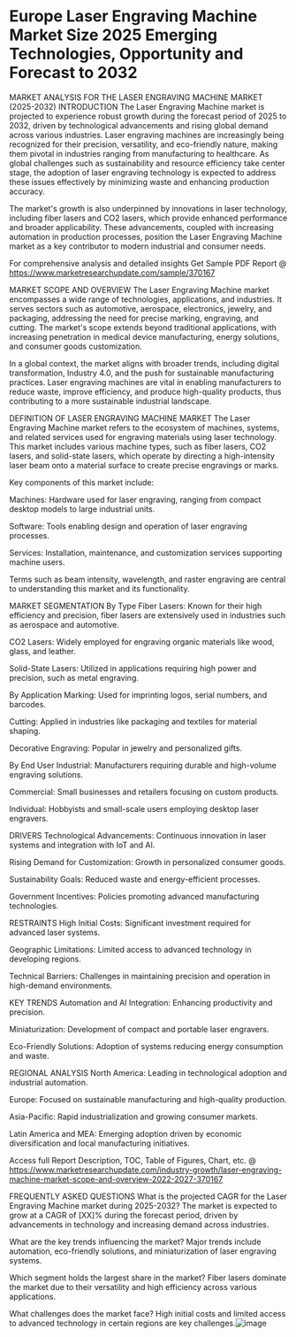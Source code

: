 # Europe Laser Engraving Machine Market Size 2025 Emerging Technologies, Opportunity and Forecast to 2032
MARKET ANALYSIS FOR THE LASER ENGRAVING MACHINE MARKET (2025-2032)
INTRODUCTION
The Laser Engraving Machine market is projected to experience robust growth during the forecast period of 2025 to 2032, driven by technological advancements and rising global demand across various industries. Laser engraving machines are increasingly being recognized for their precision, versatility, and eco-friendly nature, making them pivotal in industries ranging from manufacturing to healthcare. As global challenges such as sustainability and resource efficiency take center stage, the adoption of laser engraving technology is expected to address these issues effectively by minimizing waste and enhancing production accuracy.

The market's growth is also underpinned by innovations in laser technology, including fiber lasers and CO2 lasers, which provide enhanced performance and broader applicability. These advancements, coupled with increasing automation in production processes, position the Laser Engraving Machine market as a key contributor to modern industrial and consumer needs.

For comprehensive analysis and detailed insights Get Sample PDF Report @ https://www.marketresearchupdate.com/sample/370167


MARKET SCOPE AND OVERVIEW
The Laser Engraving Machine market encompasses a wide range of technologies, applications, and industries. It serves sectors such as automotive, aerospace, electronics, jewelry, and packaging, addressing the need for precise marking, engraving, and cutting. The market's scope extends beyond traditional applications, with increasing penetration in medical device manufacturing, energy solutions, and consumer goods customization.

In a global context, the market aligns with broader trends, including digital transformation, Industry 4.0, and the push for sustainable manufacturing practices. Laser engraving machines are vital in enabling manufacturers to reduce waste, improve efficiency, and produce high-quality products, thus contributing to a more sustainable industrial landscape.

DEFINITION OF LASER ENGRAVING MACHINE MARKET
The Laser Engraving Machine market refers to the ecosystem of machines, systems, and related services used for engraving materials using laser technology. This market includes various machine types, such as fiber lasers, CO2 lasers, and solid-state lasers, which operate by directing a high-intensity laser beam onto a material surface to create precise engravings or marks.

Key components of this market include:

Machines: Hardware used for laser engraving, ranging from compact desktop models to large industrial units.

Software: Tools enabling design and operation of laser engraving processes.

Services: Installation, maintenance, and customization services supporting machine users.

Terms such as beam intensity, wavelength, and raster engraving are central to understanding this market and its functionality.

MARKET SEGMENTATION
By Type
Fiber Lasers: Known for their high efficiency and precision, fiber lasers are extensively used in industries such as aerospace and automotive.

CO2 Lasers: Widely employed for engraving organic materials like wood, glass, and leather.

Solid-State Lasers: Utilized in applications requiring high power and precision, such as metal engraving.

By Application
Marking: Used for imprinting logos, serial numbers, and barcodes.

Cutting: Applied in industries like packaging and textiles for material shaping.

Decorative Engraving: Popular in jewelry and personalized gifts.

By End User
Industrial: Manufacturers requiring durable and high-volume engraving solutions.

Commercial: Small businesses and retailers focusing on custom products.

Individual: Hobbyists and small-scale users employing desktop laser engravers.

DRIVERS
Technological Advancements: Continuous innovation in laser systems and integration with IoT and AI.

Rising Demand for Customization: Growth in personalized consumer goods.

Sustainability Goals: Reduced waste and energy-efficient processes.

Government Incentives: Policies promoting advanced manufacturing technologies.

RESTRAINTS
High Initial Costs: Significant investment required for advanced laser systems.

Geographic Limitations: Limited access to advanced technology in developing regions.

Technical Barriers: Challenges in maintaining precision and operation in high-demand environments.

KEY TRENDS
Automation and AI Integration: Enhancing productivity and precision.

Miniaturization: Development of compact and portable laser engravers.

Eco-Friendly Solutions: Adoption of systems reducing energy consumption and waste.

REGIONAL ANALYSIS
North America: Leading in technological adoption and industrial automation.

Europe: Focused on sustainable manufacturing and high-quality production.

Asia-Pacific: Rapid industrialization and growing consumer markets.

Latin America and MEA: Emerging adoption driven by economic diversification and local manufacturing initiatives.

Access full Report Description, TOC, Table of Figures, Chart, etc. @ https://www.marketresearchupdate.com/industry-growth/laser-engraving-machine-market-scope-and-overview-2022-2027-370167


FREQUENTLY ASKED QUESTIONS
What is the projected CAGR for the Laser Engraving Machine market during 2025-2032?
The market is expected to grow at a CAGR of [XX]% during the forecast period, driven by advancements in technology and increasing demand across industries.

What are the key trends influencing the market?
Major trends include automation, eco-friendly solutions, and miniaturization of laser engraving systems.

Which segment holds the largest share in the market?
Fiber lasers dominate the market due to their versatility and high efficiency across various applications.

What challenges does the market face?
High initial costs and limited access to advanced technology in certain regions are key challenges.![image](https://github.com/user-attachments/assets/b4ce52b0-a8fa-4cc7-8be8-29a18849dc5a)
